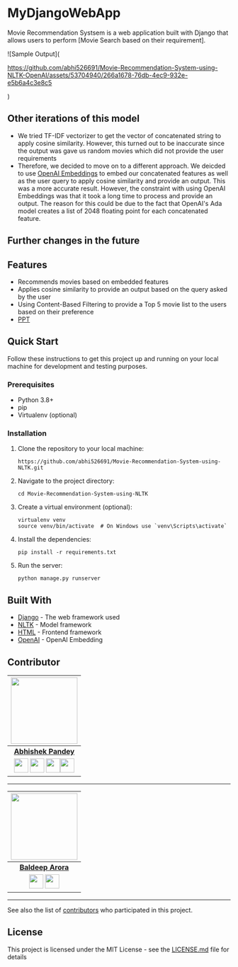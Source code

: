 # MyDjangoWebApp

Movie Recommendation Systsem is a web application built with Django that allows users to perform [Movie Search based on their requirement].

![Sample Output](

https://github.com/abhi526691/Movie-Recommendation-System-using-NLTK-OpenAI/assets/53704940/266a1678-76db-4ec9-932e-e5b6a4c3e8c5

)

## Other iterations of this model
- We tried TF-IDF vectorizer to get the vector of concatenated string to apply cosine similarity. However, this turned out to be inaccurate since the output was gave us random movies which did not provide the user requirements
- Therefore, we decided to move on to a different approach. We deicded to use [OpenAI Embeddings](https://platform.openai.com/docs/guides/embeddings) to embed our concatenated features as well as the user query to apply cosine similarity and provide an output. This was a more accurate result. However, the constraint with using OpenAI Embeddings was that it took a long time to process and provide an output. The reason for this could be due to the fact that OpenAI's Ada model creates a list of 2048 floating point for each concatenated feature.

## Further changes in the future

## Features

- Recommends movies based on embedded features
- Applies cosine similarity to provide an output based on the query asked by the user
- Using Content-Based Filtering to provide a Top 5 movie list to the users based on their preference
- [PPT](https://azureloyalistcollege-my.sharepoint.com/:p:/g/personal/baldeepsingharora_loyalistcollege_com/EWxViRIabrVPvr6d3C6HXyUBGrEU82lyQY389OryytQ2yA?e=V2419i)

## Quick Start

Follow these instructions to get this project up and running on your local machine for development and testing purposes.

### Prerequisites

- Python 3.8+
- pip
- Virtualenv (optional)

### Installation

1. Clone the repository to your local machine:
   ```
   https://github.com/abhi526691/Movie-Recommendation-System-using-NLTK.git
   ```

2. Navigate to the project directory:
   ```
   cd Movie-Recommendation-System-using-NLTK
   ```

3. Create a virtual environment (optional):
   ```
   virtualenv venv
   source venv/bin/activate  # On Windows use `venv\Scripts\activate`
   ```

4. Install the dependencies:
   ```
   pip install -r requirements.txt
   ```


7. Run the server:
   ```
   python manage.py runserver
   ```

## Built With

- [Django](https://www.djangoproject.com/) - The web framework used
- [NLTK](https://www.nltk.org/) - Model framework
- [HTML](https://developer.mozilla.org/en-US/docs/Web/HTML) - Frontend framework
- [OpenAI](https://platform.openai.com/docs/guides/embeddings) - OpenAI Embedding



## Contributor

<p align="center">

|                                                                                                                                                                                                                   <a href="https://github.com/abhi526691"><img src="https://avatars.githubusercontent.com/abhi526691" width="150px" height="150px" /></a>                                                                                                                                                                                                                    |
| :--------------------------------------------------------------------------------------------------------------------------------------------------------------------------------------------------------------------------------------------------------------------------------------------------------------------------------------------------------------------------------------------------------------------------------------------------------------------------------------------------------------------------------------------------------------------------: |
|                                                                                                                                                                                                                                                             **[Abhishek Pandey](https://github.com/abhi526691)**                                                                                                                                                                                                                                                              |
| <a href="https://github.com/abhi526691"><img src="https://cdn.iconscout.com/icon/free/png-256/github-108-438008.png" width="32px" height="32px"></a> <a href="https://www.instagram.com/_abhishek__pandey___/"><img src="https://cdn.iconscout.com/icon/free/png-512/free-instagram-216-721958.png" width="32px" height="32px"></a> <a href="https://www.linkedin.com/in/abhishek-pandey-1515aa171/"><img src="https://i.ibb.co/Kx2GSrT/linkedin.png" width="32px" height="32px"></a><a href="https://www.facebook.com/abhishek10548"><img src="https://cdn.iconscout.com/icon/free/png-512/free-facebook-263-721950.png" width="32px" height="32px"></a> |

<hr/>

<p align="center">

|                                                                                                                                                                                                                   <a href="https://github.com/abhi526691"><img src="https://avatars.githubusercontent.com/abhi526691" width="150px" height="150px" /></a>                                                                                                                                                                                                                    |
| :--------------------------------------------------------------------------------------------------------------------------------------------------------------------------------------------------------------------------------------------------------------------------------------------------------------------------------------------------------------------------------------------------------------------------------------------------------------------------------------------------------------------------------------------------------------------------: |
|                                                                                                                                                                                                                                                             **[Baldeep Arora](https://github.com/BaldeepArora)**                                                                                                                                                                                                                                                              |
| <a href="https://github.com/BaldeepArora"></a> <a href="https://www.instagram.com/baldeep__arora/"><img src="https://cdn.iconscout.com/icon/free/png-512/free-instagram-216-721958.png" width="32px" height="32px"></a> <a href="https://www.linkedin.com/in/baldeeparora/"><img src="https://i.ibb.co/Kx2GSrT/linkedin.png" width="32px" height="32px"></a> |

<hr/>

See also the list of [contributors](https://github.com/yourusername/mydjangowebapp/contributors) who participated in this project.

## License

This project is licensed under the MIT License - see the [LICENSE.md](LICENSE.md) file for details
